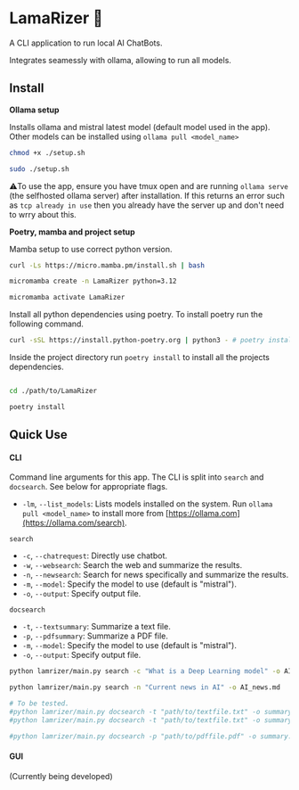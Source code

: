 # LamaRizer 🦙

A CLI application to run local AI ChatBots. 

Integrates seamessly with ollama, allowing to run all models.

## Install 

**Ollama setup**

Installs ollama and mistral latest model (default model used in the app). Other models can be installed using `ollama pull <model_name>`

```bash
chmod +x ./setup.sh

sudo ./setup.sh
```

⚠️To use the app, ensure you have tmux open and are running `ollama serve` (the selfhosted ollama server) after installation. If this returns an error such as `tcp already in use` then you already have the server up and don't need to wrry about this. 

**Poetry, mamba and project setup**

Mamba setup to use correct python version.

```bash
curl -Ls https://micro.mamba.pm/install.sh | bash 

micromamba create -n LamaRizer python=3.12 

micromamba activate LamaRizer
```

Install all python dependencies using poetry.  To install poetry run the following command.

```bash 
curl -sSL https://install.python-poetry.org | python3 - # poetry installation

```
Inside the project directory run `poetry install` to install all the projects dependencies.


```bash

cd ./path/to/LamaRizer

poetry install

```


## Quick Use

#### CLI

Command line arguments for this app. The CLI is split into `search` and `docsearch`. See below for appropriate flags.

- `-lm`, `--list_models`: Lists models installed on the system. Run `ollama pull <model_name>` to install more from [https://ollama.com](https://ollama.com/search).

`search`
- `-c`, `--chatrequest`: Directly use chatbot.
- `-w`, `--websearch`: Search the web and summarize the results.
- `-n`, `--newsearch`: Search for news specifically and summarize the results.
- `-m`, `--model`: Specify the model to use (default is "mistral").
- `-o`, `--output`: Specify output file.


`docsearch`
- `-t`, `--textsummary`: Summarize a text file.
- `-p`, `--pdfsummary`: Summarize a PDF file.
- `-m`, `--model`: Specify the model to use (default is "mistral").
- `-o`, `--output`: Specify output file.



```bash
python lamrizer/main.py search -c "What is a Deep Learning model" -o AI_model.md

python lamrizer/main.py search -n "Current news in AI" -o AI_news.md

# To be tested.
#python lamrizer/main.py docsearch -t "path/to/textfile.txt" -o summary.txt
#python lamrizer/main.py docsearch -t "path/to/textfile.txt" -o summary.txt

#python lamrizer/main.py docsearch -p "path/to/pdffile.pdf" -o summary.pdf
```

#### GUI

(Currently being developed)
